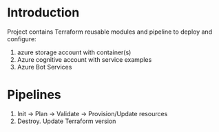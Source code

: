 # Introduction 
Project contains Terraform reusable modules and pipeline to deploy and configure:
1. azure storage account with container(s)
2. Azure cognitive account with service examples
3. Azure Bot Services  

# Pipelines
1.	Init -> Plan -> Validate -> Provision/Update resources
2.	Destroy. Update Terraform  version 